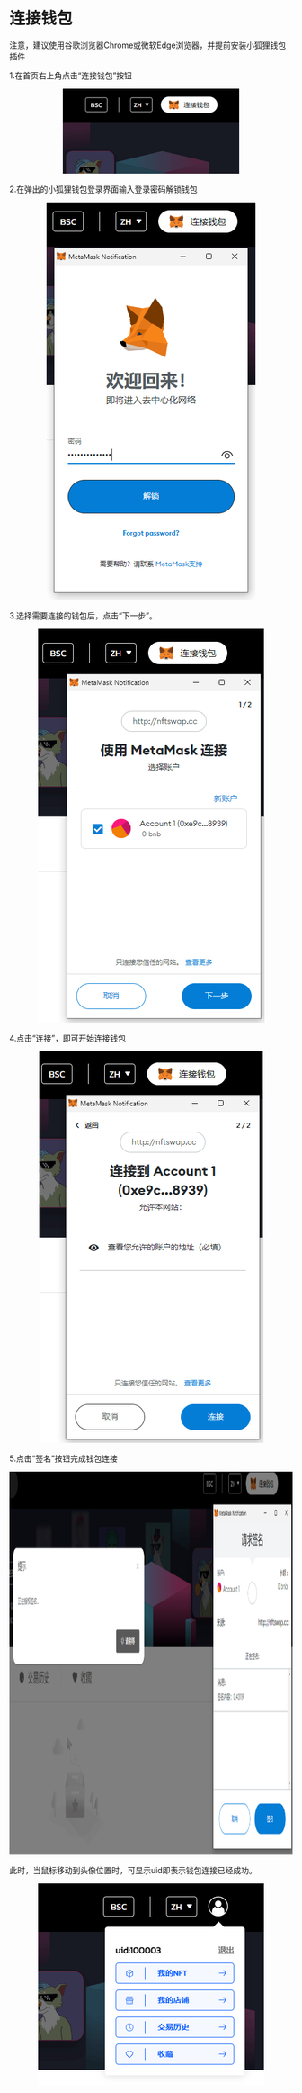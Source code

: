 # 连接钱包

注意，建议使用谷歌浏览器Chrome或微软Edge浏览器，并提前安装小狐狸钱包插件

1.在首页右上角点击“连接钱包”按钮

<div align=center>
  <img src="https://github.com/NFTswapWhitePaper/Pictures/blob/main/%E9%93%BE%E6%8E%A5%E9%92%B1%E5%8C%851.png" width="314" height="151">
</div>

2.在弹出的小狐狸钱包登录界面输入登录密码解锁钱包

<div align=center>
  <img src="https://github.com/NFTswapWhitePaper/Pictures/blob/main/%E9%93%BE%E6%8E%A5%E9%92%B1%E5%8C%852.png" width="372" height="707">
</div>

3.选择需要连接的钱包后，点击“下一步”。

<div align=center>
  <img src="https://github.com/NFTswapWhitePaper/Pictures/blob/main/%E9%93%BE%E6%8E%A5%E9%92%B1%E5%8C%85%E6%8E%88%E6%9D%832.png" width="403" height="700">
</div>

4.点击“连接”，即可开始连接钱包

<div align=center>
  <img src="https://github.com/NFTswapWhitePaper/Pictures/blob/main/%E9%93%BE%E6%8E%A5%E9%92%B1%E5%8C%85%E6%8E%88%E6%9D%833.png" width="399" height="696">
</div>

5.点击“签名”按钮完成钱包连接

<div align=center>
  <img src="https://github.com/NFTswapWhitePaper/Pictures/blob/main/%E9%93%BE%E6%8E%A5%E9%92%B1%E5%8C%85%E6%8E%88%E6%9D%834.png" width="1247" height="681">
</div>

此时，当鼠标移动到头像位置时，可显示uid即表示钱包连接已经成功。

<div align=center>
  <img src="https://github.com/NFTswapWhitePaper/Pictures/blob/main/%E9%93%BE%E6%8E%A5%E9%92%B1%E5%8C%85%E6%88%90%E5%8A%9F.png" width="402" height="359">
</div>

